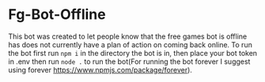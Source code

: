 # Fg-Bot-Offline
This bot was created to let people know that the free games bot is offline has does not currently have a plan of action on coming back online.
To run the bot first run `npm i` in the directory the bot is in, then place your bot token in .env then run `node .` to run the bot(For running the bot forever I suggest using forever https://www.npmjs.com/package/forever).
